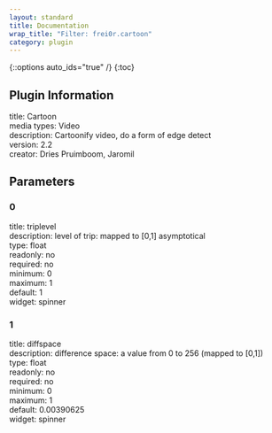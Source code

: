 ```yaml
---
layout: standard
title: Documentation
wrap_title: "Filter: frei0r.cartoon"
category: plugin
---
```

{::options auto_ids="true" /}
{:toc}

## Plugin Information

title: Cartoon  
media types:
Video  
description: Cartoonify video, do a form of edge detect  
version: 2.2  
creator: Dries Pruimboom, Jaromil  

## Parameters

### 0

title: triplevel    
description:
level of trip: mapped to [0,1] asymptotical  
type: float  
readonly: no  
required: no  
minimum: 0  
maximum: 1  
default: 1  
widget: spinner  

### 1

title: diffspace    
description:
difference space: a value from 0 to 256 (mapped to [0,1])  
type: float  
readonly: no  
required: no  
minimum: 0  
maximum: 1  
default: 0.00390625  
widget: spinner  

